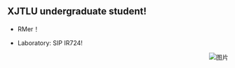 ## XJTLU undergraduate student!

+ RMer！

+ Laboratory: SIP IR724!

<img align="right" src="picture/6677bbbd660607121c53d947d5ec2cb.jpg" alt="图片">

